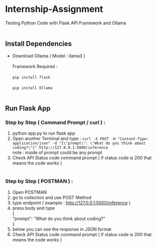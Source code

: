 # Internship-Assignment
Testing Python Code with Flask API Framework and Ollama <br> <br>

## Install Dependencies
- Download Ollama ( Model : llama3 ) <br> <br>
Framework Required : <br> <br>
`pip install flask` <br> <br>
`pip install Ollama` <br> <br>
 
## Run Flask App
### Step by Step ( Command Prompt / curl ) : <br>
1. python app.py to run flask app <br>
2. Open another Terminal and type : `curl -X POST -H "Content-Type: application/json" -d "{\"prompt\": \"What do you think about coding?\"}" http://127.0.0.1:5000/inference` <br>
note : inside of prompt could be any prompt <br>
3. Check API Status code command prompt ( if status code is 200 that means the code works )<br> <br>

### Step by Step ( POSTMAN ) : <br>
1. Open POSTMAN <br>
2. go to collection and use POST Method <br>
3. type endpoint ( example : http://127.0.0.1:5000/inference ) <br>
4. press body and type <br>
{ <br>
	"prompt": "What do you think about coding?" <br>
} <br>
5. below you can see the response in JSON format <br>
6. Check API Status code command prompt ( if status code is 200 that means the code works )<br>
